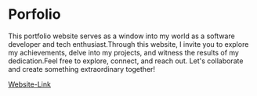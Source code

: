 # Porfolio

This portfolio website serves as a window into my world as a software developer and tech enthusiast.Through this website, I invite you to explore my achievements, delve into my projects, and witness the results of my dedication.Feel free to explore, connect, and reach out. Let's collaborate and create something extraordinary together!


[Website-Link](https://kiranganeshkorada.github.io/portfolio_kiran/)
